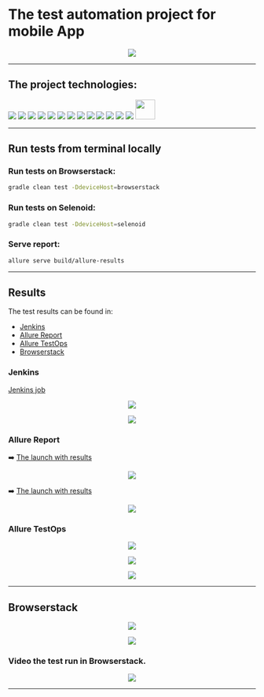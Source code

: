 
# The test automation project for mobile App
<p align="center">
  <img src="images/logo/wikipedia.jpg">
</p>

___
## The project technologies:

![](images/logo/Intelij_IDEA.png)
![](images/logo/Java.png)
![](images/logo/Gradle.png)
![](images/logo/JUnit5.png)
![](images/logo/Appium.png)
![](images/logo/Selenide.png)
![](images/logo/Selenoid.png)
![](images/logo/Allure_Report.png)
![](images/logo/allureTestOps.png)
![](images/logo/Browserstack.png)
![](images/logo/Github.png)
![](images/logo/Jenkins.png)
![](images/logo/Rest-Assured.png)
<img src="https://github.com/nightCoffe/browserstack/blob/main/images/logo/androidstudio.png?raw=true" width="40">

___

## Run tests from terminal locally

### Run tests on Browserstack:

```bash
gradle clean test -DdeviceHost=browserstack
```

### Run tests on Selenoid:

```bash
gradle clean test -DdeviceHost=selenoid
```

### Serve report:

```bash
allure serve build/allure-results
```

___

## Results

The test results can be found in:
+ [Jenkins](#jenkins)
+ [Allure Report](#allure-report)
+ [Allure TestOps](#allure-testOps)
+ [Browserstack](#browserstack)


### Jenkins

[Jenkins job](https://jenkins.autotests.cloud/job/009-mobile/)

<p align="center">
  <img src="images/screenshot/jenkinsMobile.JPG">
</p>

<p align="center">
  <img src="images/screenshot/jenkinsMobile1.JPG">
</p>

### Allure Report


:arrow_right: [The launch with results](https://jenkins.autotests.cloud/job/009-mobile/13/allure/)

<p align="center">
  <img src="images/screenshot/allureReportMobile.JPG">
</p>

:arrow_right: [The launch with results](https://jenkins.autotests.cloud/job/009-mobile/13/allure/#suites/42705f4251334b4912ec0934c5e29e1e/110680a52795233e/)

<p align="center">
  <img src="images/screenshot/allureReportMobile1.JPG">
</p>

### Allure TestOps

<p align="center">
  <img src="images/screenshot/allureTestOpsMobile.JPG">
</p>

<p align="center">
  <img src="images/screenshot/allureTestOpsMobile1.JPG">
</p>

<p align="center">
  <img src="images/screenshot/allureTestOpsMobile2.JPG">
</p>

___

## Browserstack

<p align="center">
  <img src="images/screenshot/browserstack.JPG">
</p>

<p align="center">
  <img src="images/screenshot/browserstack2.JPG">
</p>

### Video the test run in Browserstack.


<p align="center">
  <img src="images/video/browserstack.gif">
</p>

___
